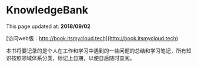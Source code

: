 # KnowledgeBank

This page updated at: **2018/09/02**

[访问web版：http://book.itsmycloud.tech](http://book.itsmycloud.tech)

本书将要记录的是个人在工作和学习中遇到的一些问题的总结和学习笔记，所有知识按照领域体系分类，标记上日期，以便日后随时查阅。

